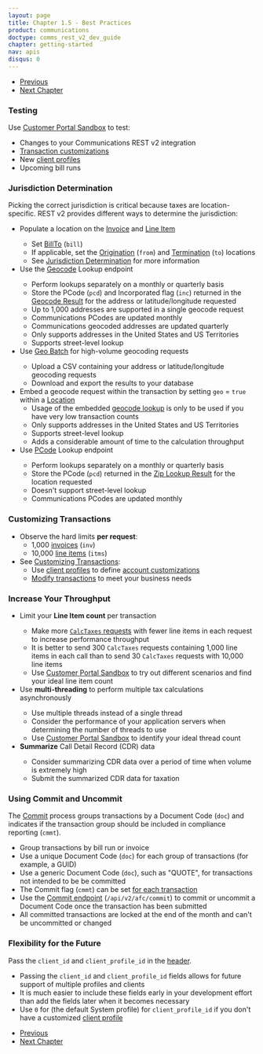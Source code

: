 ```yaml
---
layout: page
title: Chapter 1.5 - Best Practices
product: communications
doctype: comms_rest_v2_dev_guide
chapter: getting-started
nav: apis
disqus: 0
---
```


<ul class="pager">
  <li class="previous"><a href="/communications/dev-guide_rest_v2/getting-started/demo-app/"><i class="glyphicon glyphicon-chevron-left"></i>Previous</a></li>
  <li class="next"><a href="/communications/dev-guide_rest_v2/calculate-taxes/">Next Chapter<i class="glyphicon glyphicon-chevron-right"></i></a></li>
</ul>


<h3>Testing</h3>
Use <a class="dev-guide-link" href="https://communicationsua.avalara.net">Customer Portal Sandbox</a> to test:
<ul class="dev-guide-list">
    <li>Changes to your Communications REST v2 integration</li>
    <li><a class="dev-guide-link" href="/communications/dev-guide_rest_v2/customizing-transactions/transaction-use-cases">Transaction customizations</a></li>
    <li>New <a class="dev-guide-link" href="/communications/dev-guide_rest_v2/customizing-transactions/client-profiles">client profiles</a></li>
    <li>Upcoming bill runs</li>
</ul>

<h3>Jurisdiction Determination</h3>
Picking the correct jurisdiction is critical because taxes are location-specific.  REST v2 provides different ways to determine the jurisdiction:
<ul class="dev-guide-list">
    <li>Populate a location on the <a class="dev-guide-link" href="/communications/dev-guide_rest_v2/reference/invoice">Invoice</a> and <a class="dev-guide-link" href="/communications/dev-guide_rest_v2/reference/line-item">Line Item</a></li>
        <ul class="dev-guide-list">
            <li>Set <a class="dev-guide-link" href="/communications/dev-guide_rest_v2/reference/location">BillTo</a> (<code>bill</code>)</li>
            <li>If applicable, set the <a class="dev-guide-link" href="/communications/dev-guide_rest_v2/reference/location">Origination</a> (<code>from</code>) and <a class="dev-guide-link" href="/communications/dev-guide_rest_v2/reference/location">Termination</a> (<code>to</code>) locations</li>
            <li>See <a class="dev-guide-link" href="/communications/dev-guide_rest_v2/customizing-transactions/sample-transactions/jurisdiction-determination/">Jurisdiction Determination</a> for more information</li>
        </ul>
    <li>Use the <a class="dev-guide-link" href="/communications/dev-guide_rest_v2/getting-started/environments-endpoints#jur_determine/">Geocode</a> Lookup endpoint</li>
        <ul class="dev-guide-list">
            <li>Perform lookups separately on a monthly or quarterly basis</li>
            <li>Store the PCode (<code>pcd</code>) and Incorporated flag (<code>inc</code>) returned in the <a class="dev-guide-link" href="/communications/dev-guide_rest_v2/reference/geocode-result/">Geocode Result</a> for the address or latitude/longitude requested</li>
            <li>Up to 1,000 addresses are supported in a single geocode request</li>
            <li>Communications PCodes are updated monthly</li>
            <li>Communications geocoded addresses are updated quarterly</li>
            <li>Only supports addresses in the United States and US Territories</li>
            <li>Supports street-level lookup</li>
        </ul>
    <li>Use <a class="dev-guide-link" href="https://communications.avalara.net/AFC/GeoBatch">Geo Batch</a> for high-volume geocoding requests</li>
<ul class="dev-guide-list">
    <li>Upload a CSV containing your address or latitude/longitude geocoding requests</li>
    <li>Download and export the results to your database</li>
</ul>
    <li>Embed a geocode request within the transaction by setting <code>geo</code> = <code>true</code> within a <a class="dev-guide-link" href="/communications/dev-guide_rest_v2/reference/location">Location </a>
        <ul class="dev-guide-list">
            <li>Usage of the embedded <a class="dev-guide-link" href="/communications/dev-guide_rest_v2/customizing-transactions/sample-transactions/jurisdiction-determination/">geocode lookup</a> is only to be used if you have very low transaction counts</li>
            <li>Only supports addresses in the United States and US Territories</li>
            <li>Supports street-level lookup</li>
            <li>Adds a considerable amount of time to the calculation throughput</li>
        </ul>
    </li>
    <li>Use <a class="dev-guide-link" href="/communications/dev-guide_rest_v2/getting-started/environments-endpoints#jur_determine/">PCode</a> Lookup endpoint</li>
        <ul class="dev-guide-list">
            <li>Perform lookups separately on a monthly or quarterly basis</li>
            <li>Store the PCode (<code>pcd</code>) returned in the <a class="dev-guide-link" href="/communications/dev-guide_rest_v2/reference/zip-lookup-result/">Zip Lookup Result</a> for the location requested</li>
            <li>Doesn't support street-level lookup</li>
            <li>Communications PCodes are updated monthly</li>
        </ul>
</ul>

<h3>Customizing Transactions</h3>
<ul class="dev-guide-list">
    <li>Observe the hard limits <b>per request</b>:
    <ul class="dev-guide-list">
        <li>1,000 <a class="dev-guide-link" href="/communications/dev-guide_rest_v2/reference/invoice/">invoices</a> (<code>inv</code>)</li>
        <li>10,000 <a class="dev-guide-link" href="/communications/dev-guide_rest_v2/reference/line-item/">line items</a> (<code>itms</code>)</li>
    </ul>
    </li>
    <li>See <a class="dev-guide-link" href="/communications/dev-guide_rest_v2/customizing-transactions/">Customizing Transactions</a>:
    <ul class="dev-guide-list">
        <li>Use <a class="dev-guide-link" href="/communications/dev-guide_rest_v2/customizing-transactions/client-profiles">client profiles</a> to define <a class="dev-guide-link" href="/communications/dev-guide_rest_v2/customizing-transactions/account-customizations/">account customizations</a></li>
        <li><a class="dev-guide-link" href="/communications/dev-guide_rest_v2/customizing-transactions/transaction-use-cases">Modify transactions</a> to meet your business needs</li>
    </ul>
    </li>
</ul>
<h3>Increase Your Throughput</h3>
<ul class="dev-guide-list">
    <li>Limit your <b>Line Item count</b> per transaction</li>
        <ul class="dev-guide-list">
            <li>Make more <a class="dev-guide-link" href="/communications/dev-guide_rest_v2/calculate-taxes/"><code>CalcTaxes</code> requests</a> with fewer line items in each request to increase performance throughput</li>
            <li>It is better to send 300 <code>CalcTaxes</code> requests containing 1,000 line items in each call than to send 30 <code>CalcTaxes</code> requests with 10,000 line items</li>
            <li>Use <a class="dev-guide-link" href="https://communicationsua.avalara.net">Customer Portal Sandbox</a> to try out different scenarios and find your ideal line item count</li>
        </ul>
    <li>Use <b>multi-threading</b> to perform multiple tax calculations asynchronously</li> 
        <ul class="dev-guide-list">
            <li>Use multiple threads instead of a single thread</li>
            <li>Consider the performance of your application servers when determining the number of threads to use</li>
            <li>Use <a class="dev-guide-link" href="https://communicationsua.avalara.net">Customer Portal Sandbox</a> to identify your ideal thread count</li>
        </ul>
    <li><b>Summarize</b> Call Detail Record (CDR) data</li>
        <ul class="dev-guide-list">
            <li>Consider summarizing CDR data over a period of time when volume is extremely high</li>
            <li>Submit the summarized CDR data for taxation</li>
        </ul>
</ul>

<h3>Using Commit and Uncommit</h3>
The <a class="dev-guide-link" href="/communications/dev-guide_rest_v2/commit-uncommit/">Commit</a> process groups transactions by a Document Code (<code>doc</code>) and indicates if the transaction group should be included in compliance reporting (<code>cmmt</code>).
<ul class="dev-guide-list">
    <li>Group transactions by bill run or invoice</li>
    <li>Use a unique Document Code (<code>doc</code>) for each group of transactions (for example, a GUID)</li> 
    <li>Use a generic Document Code (<code>doc</code>), such as "QUOTE", for transactions not intended to be be committed</li>
    <li>The Commit flag (<code>cmmt</code>) can be set <a class="dev-guide-link" href="/communications/dev-guide_rest_v2/customizing-transactions/sample-transactions/commit">for each transaction</a></li>
    <li>Use the <a class="dev-guide-link" href="/communications/dev-guide_rest_v2/commit-uncommit/commit-request">Commit endpoint</a> (<code>/api/v2/afc/commit</code>) to commit or uncommit a Document Code once the transaction has been submitted</li>
    <li>All committed transactions are locked at the end of the month and can't be uncommitted or changed</li>
</ul>

<h3 id="flexibility">Flexibility for the Future</h3>
Pass the <code>client_id</code> and <code>client_profile_id</code> in the <a class="dev-guide-link" href="/communications/dev-guide_rest_v2/calculate-taxes/">header</a>.
<ul class="dev-guide-list">
    <li>Passing the <code>client_id</code> and <code>client_profile_id</code> fields allows for future support of multiple profiles and clients</li>
    <li>It is much easier to include these fields early in your development effort than add the fields later when it becomes necessary</li>
    <li>Use <code>0</code> for (the default System profile) for <code>client_profile_id</code> if you don't have a customized <a class="dev-guide-link" href="/communications/dev-guide_rest_v2/customizing-transactions/client-profiles/">client profile</a></li>
</ul>


<ul class="pager">
  <li class="previous"><a href="/communications/dev-guide_rest_v2/getting-started/demo-app/"><i class="glyphicon glyphicon-chevron-left"></i>Previous</a></li>
  <li class="next"><a href="/communications/dev-guide_rest_v2/calculate-taxes/">Next Chapter<i class="glyphicon glyphicon-chevron-right"></i></a></li>
</ul>